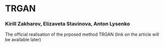 # TRGAN
### Kirill Zakharov, Elizaveta Stavinova, Anton Lysenko

The official realisation of the prposed method TRGAN (link on the article will be available later)
